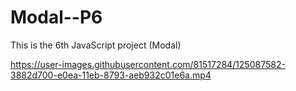 


# Modal--P6
This is the 6th JavaScript project (Modal)

https://user-images.githubusercontent.com/81517284/125087582-3882d700-e0ea-11eb-8793-aeb932c01e6a.mp4

